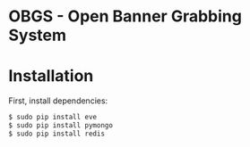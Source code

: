 OBGS - Open Banner Grabbing System
==================================

# Installation

First, install dependencies:

```bash
$ sudo pip install eve
$ sudo pip install pymongo
$ sudo pip install redis
```